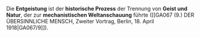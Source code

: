 
Die **Entgeistung** ist der **historische Prozess** der Trennung von **Geist und Natur**, der zur **mechanistischen Weltanschauung** führte ([[GA067 (9.) DER ÜBERSINNLICHE MENSCH, Zweiter Vortrag, Berlin, 18. April 1918|GA067/9]]).

